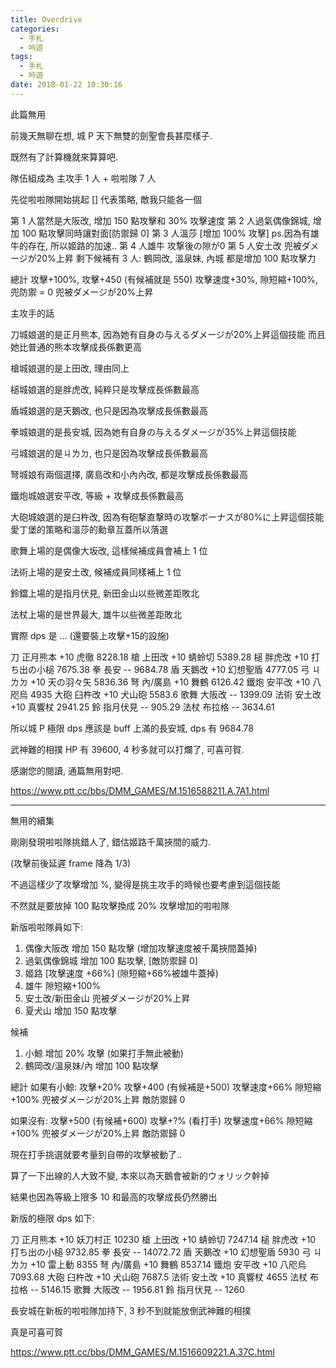 ```yaml
---
title: Overdrive
categories:
  - 手札
  - 吟遊
tags:
  - 手札
  - 吟遊
date: 2018-01-22 10:30:16
---
```

此篇無用


前幾天無聊在想, 城 P 天下無雙的劍聖會長甚麼樣子.

既然有了計算機就來算算吧.

隊伍組成為 主攻手 1 人 + 啦啦隊 7 人

先從啦啦隊開始挑起 [] 代表策略, 敵我只能各一個

第 1 人當然是大阪改, 增加 150 點攻擊和 30% 攻擊速度
第 2 人過氣偶像錦城, 增加 100 點攻擊同時讓對面[防禦歸 0]
第 3 人溫莎          [增加 100% 攻擊]  ps.因為有雄牛的存在, 所以姬路的加速..
第 4 人雄牛          攻撃後の隙が0
第 5 人安土改        兜被ダメージが20%上昇
剩下候補有 3 人: 鶴岡改, 溫泉妹, 內城  都是增加 100 點攻擊力

總計 攻擊+100%, 攻擊+450 (有候補就是 550)
     攻擊速度+30%, 隙短縮+100%, 兜防禦 = 0
     兜被ダメージが20%上昇

主攻手的話

刀城娘選的是正月熊本, 因為她有自身の与えるダメージが20%上昇這個技能
      而且她比普通的熊本攻擊成長係數更高

槍城娘選的是上田改, 理由同上

槌城娘選的是胖虎改, 純粹只是攻擊成長係數最高

盾城娘選的是天鵝改, 也只是因為攻擊成長係數最高

拳城娘選的是長安城, 因為她有自身の与えるダメージが35%上昇這個技能

弓城娘選的是ㄐㄌㄉ, 也只是因為攻擊成長係數最高

弩城娘有兩個選擇, 廣島改和小內內改, 都是攻擊成長係數最高

鐵炮城娘選安平改, 等級 + 攻擊成長係數最高

大砲城娘選的是臼杵改, 因為有砲撃直撃時の攻撃ボーナスが80%に上昇這個技能
      愛丁堡的策略和溫莎的勳章互蓋所以落選

歌舞上場的是偶像大坂改, 這樣候補成員會補上 1 位

法術上場的是安土改, 候補成員同樣補上 1 位

鈴鐺上場的是指月伏見, 新田金山以些微差距敗北

法杖上場的是世界最大, 雄牛以些微差距敗北


實際 dps 是 ... (還要裝上攻擊+15的設施)

刀   正月熊本    +10 虎徹         8228.18
槍   上田改      +10 蜻蛉切       5389.28
槌   胖虎改      +10 打ち出の小槌 7675.38
拳   長安        --               9684.78
盾   天鵝改      +10 幻想聖盾     4777.05
弓   ㄐㄌㄉ      +10 天の羽々矢   5836.36
弩   內/廣島     +10 舞鶴         6126.42
鐵炮 安平改      +10 八咫烏       4935
大砲 臼杵改      +10 犬山砲       5583.6
歌舞 大阪改      --               1399.09
法術 安土改      +10 真響杖       2941.25
鈴   指月伏見    --                905.29
法杖 布拉格      --               3634.61

所以城 P 極限 dps 應該是 buff 上滿的長安城, dps 有 9684.78

武神難的相撲 HP 有 39600, 4 秒多就可以打爛了, 可喜可賀.

感謝您的閱讀, 通篇無用對吧.

https://www.ptt.cc/bbs/DMM_GAMES/M.1516588211.A.7A1.html

-----
無用的續集


剛剛發現啦啦隊挑錯人了, 錯估姬路千萬挾間的威力.

(攻擊前後延遲 frame 降為 1/3)

不過這樣少了攻擊增加 %, 變得是挑主攻手的時候也要考慮到這個技能

不然就是要放掉 100 點攻擊換成 20% 攻擊增加的啦啦隊

新版啦啦隊員如下:

1. 偶像大阪改           增加 150 點攻擊 (增加攻擊速度被千萬挾間蓋掉)
2. 過氣偶像錦城         增加 100 點攻擊, [敵防禦歸 0]
3. 姬路                 [攻擊速度 +66%] (隙短縮+66%被雄牛蓋掉)
4. 雄牛                 隙短縮+100%
5. 安土改/新田金山      兜被ダメージが20%上昇
6. 夏犬山               增加 150 點攻擊

候補
1. 小鯨                 增加 20% 攻擊 (如果打手無此被動)
2. 鶴岡改/溫泉妹/內     增加 100 點攻擊

總計
如果有小鯨: 攻擊+20% 攻擊+400 (有候補是+500)
            攻擊速度+66% 隙短縮+100% 兜被ダメージが20%上昇 敵防禦歸 0

如果沒有:   攻擊+500 (有候補+600) 攻擊+?% (看打手)
            攻擊速度+66% 隙短縮+100% 兜被ダメージが20%上昇 敵防禦歸 0

現在打手挑選就要考量到自帶的攻擊被動了..

算了一下出線的人大致不變, 本來以為天鵝會被新的ウォリック幹掉

結果也因為等級上限多 10 和最高的攻擊成長仍然勝出

新版的極限 dps 如下:

刀      正月熊本    +10 妖刀村正        10230
槍      上田改      +10 蜻蛉切           7247.14
槌      胖虎改      +10 打ち出の小槌     9732.85
拳      長安        --                  14072.72
盾      天鵝改      +10 幻想聖盾         5930
弓      ㄐㄌㄉ      +10 雷上動           8355
弩      內/廣島     +10 舞鶴             8537.14
鐵炮    安平改      +10 八咫烏           7093.68
大砲    臼杵改      +10 犬山砲           7687.5
法術    安土改      +10 真響杖           4655
法杖    布拉格      --                   5146.15
歌舞    大阪改      --                   1956.81
鈴      指月伏見    --                   1260

長安城在新板的啦啦隊加持下, 3 秒不到就能放倒武神難的相撲

真是可喜可賀

https://www.ptt.cc/bbs/DMM_GAMES/M.1516609221.A.37C.html
